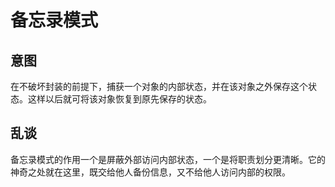 # 备忘录模式

## 意图

在不破坏封装的前提下，捕获一个对象的内部状态，并在该对象之外保存这个状态。这样以后就可将该对象恢复到原先保存的状态。

## 乱谈

备忘录模式的作用一个是屏蔽外部访问内部状态，一个是将职责划分更清晰。它的神奇之处就在这里，既交给他人备份信息，又不给他人访问内部的权限。





